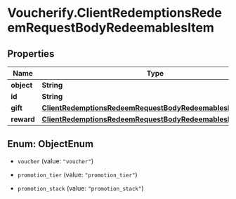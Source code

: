 # Voucherify.ClientRedemptionsRedeemRequestBodyRedeemablesItem

## Properties

Name | Type | Description | Notes
------------ | ------------- | ------------- | -------------
**object** | **String** |  | [optional] 
**id** | **String** |  | [optional] 
**gift** | [**ClientRedemptionsRedeemRequestBodyRedeemablesItemGift**](ClientRedemptionsRedeemRequestBodyRedeemablesItemGift.md) |  | [optional] 
**reward** | [**ClientRedemptionsRedeemRequestBodyRedeemablesItemReward**](ClientRedemptionsRedeemRequestBodyRedeemablesItemReward.md) |  | [optional] 



## Enum: ObjectEnum


* `voucher` (value: `"voucher"`)

* `promotion_tier` (value: `"promotion_tier"`)

* `promotion_stack` (value: `"promotion_stack"`)




